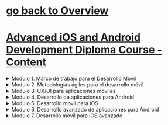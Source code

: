 # [go back to Overview](https://github.com/c4arl0s)

# [Advanced iOS and Android Development Diploma Course - Content](https://github.com/c4arl0s/advanced-ios-and-android-development-diploma-course#go-back-to-overview)

<details><summary>Modulo 1. Marco de trabajo para el Desarrollo Mòvil</summary>
<p>

- [x] [Presentación](https://github.com/c4arl0s/advanced-ios-and-android-development-diploma-course#2-PRESENTACIÓN)
- [x] [Objetivo](https://github.com/c4arl0s/advanced-ios-and-android-development-diploma-course#3-OBJETIVO)
- [x] [1 INTRODUCCIÓN](https://github.com/c4arl0s/advanced-ios-and-android-development-diploma-course#4-1-INTRODUCCIÓN)
- [x] [1.1 Antecedentes del desarrollo móvil](https://github.com/c4arl0s/advanced-ios-and-android-development-diploma-course#5-11-Antecedentes-del-desarrollo-móvil)
- [x] [1.2 Capacidades a considerar en los móviles actuales](https://github.com/c4arl0s/advanced-ios-and-android-development-diploma-course#6-12-Capacidades-a-considerar-en-los-móviles-actuales)
- [x] [1.3 Panorama del desarrollo de aplicaciones móviles](https://github.com/c4arl0s/advanced-ios-and-android-development-diploma-course#7-13-Panorama-del-desarrollo-de-aplicaciones-móviles)
- [x] [2 TECNOLOGÍAS PARA EL DESARROLLO MÓVIL](https://github.com/c4arl0s/advanced-ios-and-android-development-diploma-course#8-2-TECNOLOGÍAS-PARA-EL-DESARROLLO-MÓVIL)
- [x] [2.1 Entornos de desarrollo nativos](https://github.com/c4arl0s/advanced-ios-and-android-development-diploma-course#9-21-Entornos-de-desarrollo-nativos)
- [x] [2.2 Entornos de desarrollo híbridos](https://github.com/c4arl0s/advanced-ios-and-android-development-diploma-course#10-22-Entornos-de-desarrollo-híbridos)
- [x] [2.3 Lenguajes de programación](https://github.com/c4arl0s/advanced-ios-and-android-development-diploma-course#11-23-Lenguajes-de-programación)
- [x] [2.4 Equipo de desarrollo](https://github.com/c4arl0s/advanced-ios-and-android-development-diploma-course#12-24-Equipo-de-desarrollo)
- [x] [3 APLICACIONES MÓVILES PARA ANDROID](https://github.com/c4arl0s/advanced-ios-and-android-development-diploma-course#13-3-APLICACIONES-MÓVILES-PARA-ANDROID)
- [x] [3.1 Antecedentes](https://github.com/c4arl0s/advanced-ios-and-android-development-diploma-course#14-31-Antecedentes)
- [x] [3.2 Historia de versiones](https://github.com/c4arl0s/advanced-ios-and-android-development-diploma-course#15-32-Historia-de-versiones)
- [x] [3.3 Arquitectura](https://github.com/c4arl0s/advanced-ios-and-android-development-diploma-course#16-33-Arquitectura)
- [x] [3.4 Instalación de Android Studio](https://github.com/c4arl0s/advanced-ios-and-android-development-diploma-course#17-34-Instalación-de-Android-Studio)
- [x] [3.5 Requisitos para el desarrollador](https://github.com/c4arl0s/advanced-ios-and-android-development-diploma-course#18-35-Requisitos-para-el-desarrollador)
- [x] [3.6 Políticas y lineamientos de desarrollo](https://github.com/c4arl0s/advanced-ios-and-android-development-diploma-course#19-36-Políticas-y-lineamientos-de-desarrollo)
- [x] [4 APLICACIONES MÓVILES PARA iOS](https://github.com/c4arl0s/advanced-ios-and-android-development-diploma-course#20-4-APLICACIONES-MÓVILES-PARA-iOS)
- [x] [4.1 Antecedentes](https://github.com/c4arl0s/advanced-ios-and-android-development-diploma-course#21-41-Antecedentes)
- [x] [4.2 Historia de versiones](https://github.com/c4arl0s/advanced-ios-and-android-development-diploma-course#22-42-Historia-de-versiones)
- [x] [4.3 Arquitectura](https://github.com/c4arl0s/advanced-ios-and-android-development-diploma-course#23-43-Arquitectura)
- [x] [4.4 Instalación de Xcode](https://github.com/c4arl0s/advanced-ios-and-android-development-diploma-course#24-44-Instalación-de-Xcode)
- [x] [4.5 Requisitos para el desarrollador](https://github.com/c4arl0s/advanced-ios-and-android-development-diploma-course#25-45-Requisitos-para-el-desarrollador)
- [x] [4.6 Políticas y lineamientos de desarrollo (HIG)](https://github.com/c4arl0s/advanced-ios-and-android-development-diploma-course#26-46-Políticas-y-lineamientos-de-desarrollo-HIG)
- [x] [4.7 Procesos de aprobación](https://github.com/c4arl0s/advanced-ios-and-android-development-diploma-course#27-47-Procesos-de-aprobación) 
- [x] [5 SERVICIOS WEB EN EL DESARROLLO MÓVIL]()
- [x] [5.1 Introducción a los servicios Web](https://github.com/c4arl0s/advanced-ios-and-android-development-diploma-course#28-5-SERVICIOS-WEB-EN-EL-DESARROLLO-MÓVIL-51-Introducción-a-los-servicios-Web)
- [x] [5.1.1 Arquitecturas comunes.](https://github.com/c4arl0s/advanced-ios-and-android-development-diploma-course#29-511-Arquitecturas-comunes)
- [x] [5.1.2 Tecnologías para el desarrollo.](https://github.com/c4arl0s/advanced-ios-and-android-development-diploma-course#30-512-Tecnologías-para-el-desarrollo)
- [x] [5.2 Generación de datos](https://github.com/c4arl0s/advanced-ios-and-android-development-diploma-course#31-52-Generación-de-datos)
- [x] [5.2.1 Descriptores de información.](https://github.com/c4arl0s/advanced-ios-and-android-development-diploma-course#32-521-Descriptores-de-información)
- [x] [5.2.2 Estructura de información basada en XML.](https://github.com/c4arl0s/advanced-ios-and-android-development-diploma-course#33-522-Estructura-de-información-basada-en-XML)
- [x] [5.2.3 Estructura de información basada en JSON.](https://github.com/c4arl0s/advanced-ios-and-android-development-diploma-course#34-523-Estructura-de-información-basada-en-JSON)
- [x] [5.3 Invocación de servicios Web](https://github.com/c4arl0s/advanced-ios-and-android-development-diploma-course#35-53-Invocación-de-servicios-Web)
- [x] [5.3.1 Ubicación de los servicios Web](https://github.com/c4arl0s/advanced-ios-and-android-development-diploma-course#36-531-Ubicación-de-los-servicios-Web)
- [x] [5.3.2 Manejo de parámetros.](https://github.com/c4arl0s/advanced-ios-and-android-development-diploma-course#37-532-Manejo-de-parámetros)
- [x] [5.3.3 Manejo de errores.](https://github.com/c4arl0s/advanced-ios-and-android-development-diploma-course#38-533-Manejo-de-errores)
- [x] [5.3.4 Seguridad en el uso de servicios Web.](https://github.com/c4arl0s/advanced-ios-and-android-development-diploma-course#39-534-Seguridad-en-el-uso-de-servicios-Web)
- [x] [5.4 Desarrollo de servicios Web](https://github.com/c4arl0s/advanced-ios-and-android-development-diploma-course#40-54-Desarrollo-de-servicios-Web)
- [x] [5.4.1 Contextos de operación y requerimientos operativos.](https://github.com/c4arl0s/advanced-ios-and-android-development-diploma-course#41-541-Contextos-de-operación-y-requerimientos-operativos)
- [x] [5.4.2 Implementación de los servicios Web.](https://github.com/c4arl0s/advanced-ios-and-android-development-diploma-course#42-542-Implementación-de-los-servicios-Web)
- [x] [5.4.3 Puesta en operación y documentación.](https://github.com/c4arl0s/advanced-ios-and-android-development-diploma-course#43-543-Puesta-en-operación-y-documentación)
- [x] [6 SEGURIDAD DE LA INFORMACIÓN EN APLICACIONES MÓVILES](https://github.com/c4arl0s/advanced-ios-and-android-development-diploma-course#44-6-SEGURIDAD-DE-LA-INFORMACIÓN-EN-APLICACIONES-MÓVILES)
- [x] [6.1 Introducción](https://github.com/c4arl0s/advanced-ios-and-android-development-diploma-course#45-61-Introducción)
- [x] [6.1.1 Seguridad de la información](https://github.com/c4arl0s/advanced-ios-and-android-development-diploma-course#46-611-Seguridad-de-la-información)
- [x] [6.1.2 Ciberseguridad](https://github.com/c4arl0s/advanced-ios-and-android-development-diploma-course#47-612-Ciberseguridad)
- [x] [6.1.3 Confidencialidad, integridad y disponibilidad de la información](https://github.com/c4arl0s/advanced-ios-and-android-development-diploma-course#48-613-Confidencialidad-integridad-y-disponibilidad-de-la-información)
- [x] [6.1.4 Exposición de información](https://github.com/c4arl0s/advanced-ios-and-android-development-diploma-course#49-614-Exposición-de-información)
- [x] [6.2 Referentes internacionales de buenas prácticas en seguridad de la información](https://github.com/c4arl0s/advanced-ios-and-android-development-diploma-course#50-62-Referentes-internacionales-de-buenas-prácticas-en-seguridad-de-la-información)
- [x] [6.2.1 Políticas y modelos de seguridad](https://github.com/c4arl0s/advanced-ios-and-android-development-diploma-course#51-621-Políticas-y-modelos-de-seguridad)
- [x] [6.2.2 ISO 27000](https://github.com/c4arl0s/advanced-ios-and-android-development-diploma-course#52-622-ISO-27000)
- [x] [6.2.3 Cobit, Itil, ISM3](https://github.com/c4arl0s/advanced-ios-and-android-development-diploma-course#53-623-Cobit-Itil-ISM3)
- [x] [6.2.4 Proyecto OWASP](https://github.com/c4arl0s/advanced-ios-and-android-development-diploma-course#54-624-Proyecto-OWASP)
- [ ] [ENTREGABLE DEL MÓDULO](https://github.com/c4arl0s/advanced-ios-and-android-development-diploma-course#55-ENTREGABLE-DEL-MÓDULO)

</p>
</details>

<details><summary>Modulo 2. Metodologías ágiles para el desarrollo móvil</summary>
<p>

- [x] [Presentacion](https://github.com/c4arl0s/advanced-ios-and-android-development-diploma-course#57-PRESENTACIÓN)
- [x] [Objetivo](https://github.com/c4arl0s/advanced-ios-and-android-development-diploma-course#58-OBJETIVO)
- [x] [TEMARIO](https://github.com/c4arl0s/advanced-ios-and-android-development-diploma-course#59-TEMARIO)
- [x] [1 INTRODUCCIÓN](https://github.com/c4arl0s/advanced-ios-and-android-development-diploma-course#60-1-INTRODUCCIÓN)
- [x] [1.1 Manifiesto ágil](https://github.com/c4arl0s/advanced-ios-and-android-development-diploma-course#61-11-Manifiesto-ágil)
- [x] [1.2 Principios y valores del manifiesto ágil](https://github.com/c4arl0s/advanced-ios-and-android-development-diploma-course#62-12-Principios-y-valores-del-manifiesto-ágil)
- [x] [2 PRINCIPALES METODOLOGÍAS ÁGILES PARA EL DESARROLLO DE SOFTWARE](https://github.com/c4arl0s/advanced-ios-and-android-development-diploma-course#63-2-PRINCIPALES-METODOLOGÍAS-ÁGILES-PARA-EL-DESARROLLO-DE-SOFTWARE)
- [x] [2.1 Agile](https://github.com/c4arl0s/advanced-ios-and-android-development-diploma-course#64-21-Agile)
- [x] [2.2 Lean](https://github.com/c4arl0s/advanced-ios-and-android-development-diploma-course#65-22-Lean)
- [x] [2.3 Kanban](https://github.com/c4arl0s/advanced-ios-and-android-development-diploma-course#66-23-Kanban)
- [x] [2.4 Scrum](https://github.com/c4arl0s/advanced-ios-and-android-development-diploma-course#67-24-Scrum)
- [x] [2.5 XP](https://github.com/c4arl0s/advanced-ios-and-android-development-diploma-course#68-25-XP)
- [x] [3 GESTIÓN DEL TRABAJO CON TABLEROS](https://github.com/c4arl0s/advanced-ios-and-android-development-diploma-course#69-3-GESTIÓN-DEL-TRABAJO-CON-TABLEROS)
- [x] [3.1 Principios](https://github.com/c4arl0s/advanced-ios-and-android-development-diploma-course#70-31-Principios)
- [x] [3.2 Prácticas](https://github.com/c4arl0s/advanced-ios-and-android-development-diploma-course#71-32-Prácticas)
- [x] [3.3 Ley de Little](https://github.com/c4arl0s/advanced-ios-and-android-development-diploma-course#72-33-Ley-de-Little)
- [x] [4 ARTEFACTOS SCRUM](https://github.com/c4arl0s/advanced-ios-and-android-development-diploma-course#73-4-ARTEFACTOS-SCRUM)
- [x] [4.1 Product Backlog](https://github.com/c4arl0s/advanced-ios-and-android-development-diploma-course#74-41-Product-Backlog)
- [x] [4.2 Sprint Backlog](https://github.com/c4arl0s/advanced-ios-and-android-development-diploma-course#75-42-Sprint-Backlog)
- [x] [ENTREGABLE DEL MÓDULO](https://github.com/c4arl0s/advanced-ios-and-android-development-diploma-course#76-ENTREGABLE-DEL-MÓDULO)

</p>
</details>

<details><summary>Modulo 3. UX/UI para aplicaciones moviles</summary>
<p>

- [ ] [Presentacion](https://github.com/c4arl0s/advanced-ios-and-android-development-diploma-course#78-PRESENTACIÓN)
- [ ] [Objetivo](https://github.com/c4arl0s/advanced-ios-and-android-development-diploma-course#79-OBJETIVO)
- [ ] [1. INTRODUCCIÓN AL USER EXPERIENCE](https://github.com/c4arl0s/advanced-ios-and-android-development-diploma-course#80-1-INTRODUCCIÓN-AL-USER-EXPERIENCE)
- [ ] [1.1. Definición de UX](https://github.com/c4arl0s/advanced-ios-and-android-development-diploma-course#81-11-Definición-de-UX)
- [ ] [1.2. Definición de UI](https://github.com/c4arl0s/advanced-ios-and-android-development-diploma-course#82-12-Definición-de-UI)
- [ ] [2. DIFERENCIA ENTRE UX Y UI](https://github.com/c4arl0s/advanced-ios-and-android-development-diploma-course#83-2-DIFERENCIA-ENTRE-UX-Y-UI)
- [ ] [2.1. Comparativo de los conceptos](https://github.com/c4arl0s/advanced-ios-and-android-development-diploma-course#84-21-Comparativo-de-los-conceptos)
- [ ] [2.2. Ventajas del UX en un proyecto de desarrollo móvil](https://github.com/c4arl0s/advanced-ios-and-android-development-diploma-course#85-22-Ventajas-del-UX-en-un-proyecto-de-desarrollo-móvil)
- [ ] [3. PROCESOS BÁSICOS PARA FUNDAMENTAR UNA APLICACIÓN MÓVIL CON EL UX.](https://github.com/c4arl0s/advanced-ios-and-android-development-diploma-course#86-3-PROCESOS-BÁSICOS-PARA-FUNDAMENTAR-UNA-APLICACIÓN-MÓVIL-CON-EL-UX)
- [ ] [3.1. Definición de los requerimientos mínimos para evaluar un proyecto](https://github.com/c4arl0s/advanced-ios-and-android-development-diploma-course#87-31-Definición-de-los-requerimientos-mínimos-para-evaluar-un-proyecto)
- [ ] [3.2. Evaluación de un proyecto](https://github.com/c4arl0s/advanced-ios-and-android-development-diploma-course#88-32-Evaluación-de-un-proyecto)
- [ ] [4. ¿QUÉ ES UN WIREFRAME, MOCKUP Y PROTOTIPO?](https://github.com/c4arl0s/advanced-ios-and-android-development-diploma-course#89-4-¿QUÉ-ES-UN-WIREFRAME-MOCKUP-Y-PROTOTIPO)
- [ ] [4.1. Fases de producción](https://github.com/c4arl0s/advanced-ios-and-android-development-diploma-course#90-41-Fases-de-producción)
- [ ] [4.2. Definición de wireframe](https://github.com/c4arl0s/advanced-ios-and-android-development-diploma-course#91-42-Definición-de-wireframe)
- [ ] [4.3. Definición de mockup y prototipo](https://github.com/c4arl0s/advanced-ios-and-android-development-diploma-course#92-43-Definición-de-mockup-y-prototipo)
- [ ] [5. DESARROLLO DE WIFREFRAME](https://github.com/c4arl0s/advanced-ios-and-android-development-diploma-course#93-5-DESARROLLO-DE-WIFREFRAME)
- [ ] [5.1. Producción de un Wireframe](https://github.com/c4arl0s/advanced-ios-and-android-development-diploma-course#94-51-Producción-de-un-Wireframe)
- [ ] [5.2. Seguimiento a partir de la identificación de los requerimimentos](https://github.com/c4arl0s/advanced-ios-and-android-development-diploma-course#95-52-Seguimiento-a-partir-de-la-identificación-de-los-requerimimentos)
- [ ] [5.3. Mejores prácticas](https://github.com/c4arl0s/advanced-ios-and-android-development-diploma-course#96-53-Mejores-prácticas)
- [ ] [6. DESARROLLO DE MOCKUPS](https://github.com/c4arl0s/advanced-ios-and-android-development-diploma-course#97-6-DESARROLLO-DE-MOCKUPS)
- [ ] [6.1. Concepto teórico y práctico de un Mockup](https://github.com/c4arl0s/advanced-ios-and-android-development-diploma-course#98-61-Concepto-teórico-y-práctico-de-un-Mockup)
- [ ] [6.2. Herramientas en el mercado para la creación de un Mockup](https://github.com/c4arl0s/advanced-ios-and-android-development-diploma-course#99-62-Herramientas-en-el-mercado-para-la-creación-de-un-Mockup)
- [ ] [ENTREGABLE DEL MÓDULO](https://github.com/c4arl0s/advanced-ios-and-android-development-diploma-course#100-ENTREGABLE-DEL-MÓDULO)

</p>
</details>

<details><summary>Modulo 4. Desarrollo de aplicaciones para Android</summary>
<p>

- [ ] [Presentacion](https://github.com/c4arl0s/advanced-ios-and-android-development-diploma-course#102-PRESENTACIÓN)
- [ ] [Objetivo](https://github.com/c4arl0s/advanced-ios-and-android-development-diploma-course#103-OBJETIVO)
- [ ] [1 PRIMER PROYECTO EN ANDROID](https://github.com/c4arl0s/advanced-ios-and-android-development-diploma-course#104-1-PRIMER-PROYECTO-EN-ANDROID)
- [ ] [1.1 Manifest.xml](https://github.com/c4arl0s/advanced-ios-and-android-development-diploma-course#105-11-Manifestxml)
- [ ] [1.2 Estructura de un proyecto](https://github.com/c4arl0s/advanced-ios-and-android-development-diploma-course#106-12-Estructura-de-un-proyecto)
- [ ] [1.3 Ciclo de vida de una aplicación](https://github.com/c4arl0s/advanced-ios-and-android-development-diploma-course#107-13-Ciclo-de-vida-de-una-aplicación)
- [ ] [1.4 Elementos de una aplicación](https://github.com/c4arl0s/advanced-ios-and-android-development-diploma-course#108-14-Elementos-de-una-aplicación)
- [ ] [2 ACTIVIDADES](https://github.com/c4arl0s/advanced-ios-and-android-development-diploma-course#109-2-ACTIVIDADES)
- [ ] [2.1 Invocación de componentes (Intent)](https://github.com/c4arl0s/advanced-ios-and-android-development-diploma-course#110-21-Invocación-de-componentes-Intent)
- [ ] [2.2 Paso de parámetros (Bundle)](https://github.com/c4arl0s/advanced-ios-and-android-development-diploma-course#111-22-Paso-de-parámetros-Bundle)
- [ ] [2.3 Manejo de mensajes](https://github.com/c4arl0s/advanced-ios-and-android-development-diploma-course#112-23-Manejo-de-mensajes)
- [ ] [3 DISEÑO DE INTERFACES GRÁFICAS](https://github.com/c4arl0s/advanced-ios-and-android-development-diploma-course#113-3-DISEÑO-DE-INTERFACES-GRÁFICAS)
- [ ] [3.1 Esquemas de distribución de componentes](https://github.com/c4arl0s/advanced-ios-and-android-development-diploma-course#114-31-Esquemas-de-distribución-de-componentes)
- [ ] [3.2 Controles básicos](https://github.com/c4arl0s/advanced-ios-and-android-development-diploma-course#115-32-Controles-básicos)
- [ ] [3.3 Controles de selección](https://github.com/c4arl0s/advanced-ios-and-android-development-diploma-course#116-33-Controles-de-selección)
- [ ] [3.4 Controles de navegación](https://github.com/c4arl0s/advanced-ios-and-android-development-diploma-course#117-34-Controles-de-navegación)
- [ ] [4 PERSONALIZACIÓN DE INTERFACES](https://github.com/c4arl0s/advanced-ios-and-android-development-diploma-course#118-4-PERSONALIZACIÓN-DE-INTERFACES)
- [ ] [4.1 Imágenes](https://github.com/c4arl0s/advanced-ios-and-android-development-diploma-course#119-41-Imágenes)
- [ ] [4.2 Fuentes](https://github.com/c4arl0s/advanced-ios-and-android-development-diploma-course#120-42-Fuentes)
- [ ] [4.3 Colores](https://github.com/c4arl0s/advanced-ios-and-android-development-diploma-course#121-43-Colores)
- [ ] [4.4 Modo obscuro](https://github.com/c4arl0s/advanced-ios-and-android-development-diploma-course#122-44-Modo-obscuro)
- [ ] [5 FRAGMENTS](https://github.com/c4arl0s/advanced-ios-and-android-development-diploma-course#123-5-FRAGMENTS)
- [ ] [5.1 Ciclo de vida](https://github.com/c4arl0s/advanced-ios-and-android-development-diploma-course#124-51-Ciclo-de-vida)
- [ ] [5.2 Integración en una actividad](https://github.com/c4arl0s/advanced-ios-and-android-development-diploma-course#125-52-Integración-en-una-actividad)
- [ ] [5.3 Slide menu](https://github.com/c4arl0s/advanced-ios-and-android-development-diploma-course#126-53-Slide-menu)
- [ ] [6 ALMACENAMIENTO DE DATOS EN EL DISPOSITIVO](https://github.com/c4arl0s/advanced-ios-and-android-development-diploma-course#127-6-ALMACENAMIENTO-DE-DATOS-EN-EL-DISPOSITIVO)
- [ ] [6.1 SharedPreferences](https://github.com/c4arl0s/advanced-ios-and-android-development-diploma-course#128-61-SharedPreferences)
- [ ] [6.2 Manejo de archivos](https://github.com/c4arl0s/advanced-ios-and-android-development-diploma-course#129-62-Manejo-de-archivos)
- [ ] [6.3 SQLite](https://github.com/c4arl0s/advanced-ios-and-android-development-diploma-course#130-63-SQLite)
- [ ] [6.2.5 Insertar, actualizar y eliminar registros](https://github.com/c4arl0s/advanced-ios-and-android-development-diploma-course#131-625-Insertar-actualizar-y-eliminar-registros)
- [ ] [6.2.6 Recuperar información desde la base de datos](https://github.com/c4arl0s/advanced-ios-and-android-development-diploma-course#132-626-Recuperar-información-desde-la-base-de-datos)
- [ ] [7 INTRODUCCIÓN A JetPack](https://github.com/c4arl0s/advanced-ios-and-android-development-diploma-course#133-7-INTRODUCCIÓN-A-JetPack)
- [ ] [6.4 MVVM](https://github.com/c4arl0s/advanced-ios-and-android-development-diploma-course#134-64-MVVM)
- [ ] [6.5 Fragments](https://github.com/c4arl0s/advanced-ios-and-android-development-diploma-course#135-65-Fragments)
- [ ] [6.6 ViewModel](https://github.com/c4arl0s/advanced-ios-and-android-development-diploma-course#136-66-ViewModel)
- [ ] [6.7 LiveData](https://github.com/c4arl0s/advanced-ios-and-android-development-diploma-course#137-67-LiveData)
- [ ] [6.8 Navigation component](https://github.com/c4arl0s/advanced-ios-and-android-development-diploma-course#138-68-Navigation-component)
- [ ] [ENTREGABLE DEL MÓDULO](https://github.com/c4arl0s/advanced-ios-and-android-development-diploma-course#139-ENTREGABLE-DEL-MÓDULO)

</p>
</details>

<details><summary>Modulo 5. Desarrollo movil para iOS</summary>
<p>

- [ ] [Presentacion](https://github.com/c4arl0s/advanced-ios-and-android-development-diploma-course#141-PRESENTACIÓN)
- [ ] [Objetivo](https://github.com/c4arl0s/advanced-ios-and-android-development-diploma-course#142-OBJETIVO)
- [ ] [1 HOLA iOS](https://github.com/c4arl0s/advanced-ios-and-android-development-diploma-course#143-1-HOLA-iOS)
- [ ] [1.1 Estructura de un proyecto en Xcode](https://github.com/c4arl0s/advanced-ios-and-android-development-diploma-course#144-11-Estructura-de-un-proyecto-en-Xcode)
- [ ] [1.2 Mi primera App utilizando StoryBoards](https://github.com/c4arl0s/advanced-ios-and-android-development-diploma-course#145-12-Mi-primera-App-utilizando-StoryBoards)
- [ ] [1.3 MVC para el desarrollo en iOS](https://github.com/c4arl0s/advanced-ios-and-android-development-diploma-course#146-13-MVC-para-el-desarrollo-en-iOS)
- [ ] [1.4 Diferencias entre UIKit y SwiftUI](https://github.com/c4arl0s/advanced-ios-and-android-development-diploma-course#147-14-Diferencias-entre-UIKit-y-SwiftUI)
- [ ] [1.5 Patrón de diseño MVVM](https://github.com/c4arl0s/advanced-ios-and-android-development-diploma-course#148-15-Patrón-de-diseño-MVVM)
- [ ] [1.6 Compatibilidad con versiones previas de iOS](https://github.com/c4arl0s/advanced-ios-and-android-development-diploma-course#149-16-Compatibilidad-con-versiones-previas-de-iOS)
- [ ] [2 IMPLEMENTANDO LA NAVEGACIÓN EN UNA APP](https://github.com/c4arl0s/advanced-ios-and-android-development-diploma-course#150-2-IMPLEMENTANDO-LA-NAVEGACIÓN-EN-UNA-APP)
- [ ] [2.1. Modal Views](https://github.com/c4arl0s/advanced-ios-and-android-development-diploma-course#151-21-Modal-Views)
- [ ] [2.2. Tabbed Applications](https://github.com/c4arl0s/advanced-ios-and-android-development-diploma-course#152-22-Tabbed-Applications)
- [ ] [2.3. Master-Detail Applications](https://github.com/c4arl0s/advanced-ios-and-android-development-diploma-course#153-23-Master-Detail-Applications)
- [ ] [2.4. SplitView Control](https://github.com/c4arl0s/advanced-ios-and-android-development-diploma-course#154-24-SplitView-Control)
- [ ] [3 DESARROLLO DE INTERFACES](https://github.com/c4arl0s/advanced-ios-and-android-development-diploma-course#155-3-DESARROLLO-DE-INTERFACES)
- [ ] [3.1. Creando Interfaces de usuario universales](https://github.com/c4arl0s/advanced-ios-and-android-development-diploma-course#156-31-Creando-Interfaces-de-usuario-universales)
- [ ] [3.2. Objetos más comunes: Etiquetas, Botones, Switches, Cuadros de texto e Imágenes](https://github.com/c4arl0s/advanced-ios-and-android-development-diploma-course#157-32-Objetos-más-comunes-Etiquetas-Botones-Switches-Cuadros-de-texto-e-Imágenes)
- [ ] [3.3. Programación de eventos](https://github.com/c4arl0s/advanced-ios-and-android-development-diploma-course#158-33-Programación-de-eventos)
- [ ] [3.4. Retroalimentación al usuario](https://github.com/c4arl0s/advanced-ios-and-android-development-diploma-course#159-34-Retroalimentación-al-usuario)
- [ ] [4 PERSONALIZACIÓN DEL APP](https://github.com/c4arl0s/advanced-ios-and-android-development-diploma-course#160-4-PERSONALIZACIÓN-DEL-APP)
- [ ] [4.1. Uso de fuentes del sistema](https://github.com/c4arl0s/advanced-ios-and-android-development-diploma-course#161-41-Uso-de-fuentes-del-sistema)
- [ ] [4.2. Incluyendo Fuentes propias](https://github.com/c4arl0s/advanced-ios-and-android-development-diploma-course#162-42-Incluyendo-Fuentes-propias)
- [ ] [4.3. Accesibilidad en el tamaño de las fuentes](https://github.com/c4arl0s/advanced-ios-and-android-development-diploma-course#163-43-Accesibilidad-en-el-tamaño-de-las-fuentes)
- [ ] [4.4. Colores personalizados](https://github.com/c4arl0s/advanced-ios-and-android-development-diploma-course#164-44-Colores-personalizados)
- [ ] [4.5. Usar Assets catalog para soportar Modo Obscuro](https://github.com/c4arl0s/advanced-ios-and-android-development-diploma-course#165-45-Usar-Assets-catalog-para-soportar-Modo-Obscuro)
- [ ] [4.6. Icono y LaunchScreen](https://github.com/c4arl0s/advanced-ios-and-android-development-diploma-course#166-46-Icono-y-LaunchScreen)
- [ ] [4.7. Internacionalización](https://github.com/c4arl0s/advanced-ios-and-android-development-diploma-course#167-47-Internacionalización)
- [ ] [5 INTERFACES COMPLEJAS](https://github.com/c4arl0s/advanced-ios-and-android-development-diploma-course#168-5-INTERFACES-COMPLEJAS)
- [ ] [5.1. Stackviews](https://github.com/c4arl0s/advanced-ios-and-android-development-diploma-course#169-51-Stackviews)
- [ ] [5.2. Listas](https://github.com/c4arl0s/advanced-ios-and-android-development-diploma-course#170-52-Listas)
- [ ] [5.3. Tablas](https://github.com/c4arl0s/advanced-ios-and-android-development-diploma-course#171-53-Tablas)
- [ ] [6. PERSISTENCIA DE LA INFORMACIÓN](https://github.com/c4arl0s/advanced-ios-and-android-development-diploma-course#172-6-PERSISTENCIA-DE-LA-INFORMACIÓN)
- [ ] [6.1. UserDefaults](https://github.com/c4arl0s/advanced-ios-and-android-development-diploma-course#173-61-UserDefaults)
- [ ] [6.2. Entendiendo el sandbox de una App](https://github.com/c4arl0s/advanced-ios-and-android-development-diploma-course#174-62-Entendiendo-el-sandbox-de-una-App)
- [ ] [6.3. FileManager](https://github.com/c4arl0s/advanced-ios-and-android-development-diploma-course#175-63-FileManager)
- [ ] [6.3.1. Operaciones permitidas con archivos](https://github.com/c4arl0s/advanced-ios-and-android-development-diploma-course#176-631-Operaciones-permitidas-con-archivos)
- [ ] [6.4. Trabajar con fuentes de datos (plist, JSON, XML)](https://github.com/c4arl0s/advanced-ios-and-android-development-diploma-course#177-64-Trabajar-con-fuentes-de-datos-plist-JSON-XML)
- [ ] [MANEJO DE BASES DE DATOS SQLITE](https://github.com/c4arl0s/advanced-ios-and-android-development-diploma-course#178-MANEJO-DE-BASES-DE-DATOS-SQLITE)
- [ ] [7.1. Comprendiendo el FrameWork CoreData](https://github.com/c4arl0s/advanced-ios-and-android-development-diploma-course#179-71-Comprendiendo-el-FrameWork-CoreData)
- [ ] [7.2. El objeto modelo](https://github.com/c4arl0s/advanced-ios-and-android-development-diploma-course#180-72-El-objeto-modelo)
- [ ] [7.3. NSFetchRequest](https://github.com/c4arl0s/advanced-ios-and-android-development-diploma-course#181-73-NSFetchRequest)
- [ ] [7.4. Relaciones entre entidades](https://github.com/c4arl0s/advanced-ios-and-android-development-diploma-course#182-74-Relaciones-entre-entidades)
- [ ] [ENTREGABLE DEL MÓDULO](https://github.com/c4arl0s/advanced-ios-and-android-development-diploma-course#183-ENTREGABLE-DEL-MÓDULO)

</p>
</details>

<details><summary>Modulo 6. Desarrollo avanzado de aplicaciones para Android</summary>
<p>

- [ ] [Presentacion](https://github.com/c4arl0s/advanced-ios-and-android-development-diploma-course#185-PRESENTACIÓN)
- [ ] [Objetivo](https://github.com/c4arl0s/advanced-ios-and-android-development-diploma-course#186-OBJETIVO)
- [ ] [1 INTRODUCCIÓN A MATERIAL DESIGN]()
- [ ] [1.1. CollapsingToolbarLayout](https://github.com/c4arl0s/advanced-ios-and-android-development-diploma-course#187-1-INTRODUCCIÓN-A-MATERIAL-DESIGN-11-CollapsingToolbarLayout)
- [ ] [1.2. NestedScrollView](https://github.com/c4arl0s/advanced-ios-and-android-development-diploma-course#188-12-NestedScrollView)
- [ ] [1.3. NavigationView](https://github.com/c4arl0s/advanced-ios-and-android-development-diploma-course#189-13-NavigationView)
- [ ] [1.4. ConstraintLayout](https://github.com/c4arl0s/advanced-ios-and-android-development-diploma-course#190-14-ConstraintLayout)
- [ ] [2 INTEGRACIÓN DE ELEMENTOS MULTIMEDIA](https://github.com/c4arl0s/advanced-ios-and-android-development-diploma-course#191-2-INTEGRACIÓN-DE-ELEMENTOS-MULTIMEDIA)
- [ ] [2.1. Reproducción de audio](https://github.com/c4arl0s/advanced-ios-and-android-development-diploma-course#192-21-Reproducción-de-audio)
- [ ] [2.2. Reproducción de video](https://github.com/c4arl0s/advanced-ios-and-android-development-diploma-course#193-22-Reproducción-de-video)
- [ ] [2.3. Integración con la cámara](https://github.com/c4arl0s/advanced-ios-and-android-development-diploma-course#194-23-Integración-con-la-cámara)
- [ ] [3 MANEJO DE DATOS EN LÍNEA](https://github.com/c4arl0s/advanced-ios-and-android-development-diploma-course#195-3-MANEJO-DE-DATOS-EN-LÍNEA)
- [ ] [3.1. Servicios Web](https://github.com/c4arl0s/advanced-ios-and-android-development-diploma-course#196-31-Servicios-Web)
- [ ] [3.2. Consumo de datos en línea](https://github.com/c4arl0s/advanced-ios-and-android-development-diploma-course#197-32-Consumo-de-datos-en-línea)
- [ ] [3.3. Formatos y procesamiento de datos](https://github.com/c4arl0s/advanced-ios-and-android-development-diploma-course#198-33-Formatos-y-procesamiento-de-datos)
- [ ] [3.4. Consumo de datos desde una aplicación](https://github.com/c4arl0s/advanced-ios-and-android-development-diploma-course#199-34-Consumo-de-datos-desde-una-aplicación)
- [ ] [4 PROGRAMACIÓN CON REDES SOCIALES](https://github.com/c4arl0s/advanced-ios-and-android-development-diploma-course#200-4-PROGRAMACIÓN-CON-REDES-SOCIALES)
- [ ] [4.1. Panorama general de desarrollo](https://github.com/c4arl0s/advanced-ios-and-android-development-diploma-course#201-41-Panorama-general-de-desarrollo)
- [ ] [4.2. APIs para el desarrollo con redes sociales](https://github.com/c4arl0s/advanced-ios-and-android-development-diploma-course#202-42-APIs-para-el-desarrollo-con-redes-sociales)
- [ ] [4.3. Integración de social en una aplicación](https://github.com/c4arl0s/advanced-ios-and-android-development-diploma-course#203-43-Integración-de-social-en-una-aplicación)
- [ ] [5 PROCESOS EN BACKGROUND](https://github.com/c4arl0s/advanced-ios-and-android-development-diploma-course#204-5-PROCESOS-EN-BACKGROUND)
- [ ] [5.1. Concurrencia de procesos](https://github.com/c4arl0s/advanced-ios-and-android-development-diploma-course#205-51-Concurrencia-de-procesos)
- [ ] [5.2. Programación multi-hilos](https://github.com/c4arl0s/advanced-ios-and-android-development-diploma-course#206-52-Programación-multi-hilos)
- [ ] [5.3. Capacidades de multiprocesamiento en dispositivos móviles](https://github.com/c4arl0s/advanced-ios-and-android-development-diploma-course#207-53-Capacidades-de-multiprocesamiento-en-dispositivos-móviles)
- [ ] [5.4. Integración de multiprocesamiento en una aplicación](https://github.com/c4arl0s/advanced-ios-and-android-development-diploma-course#208-54-Integración-de-multiprocesamiento-en-una-aplicación)
- [ ] [6 PROGRAMACIÓN CON SENSORES](https://github.com/c4arl0s/advanced-ios-and-android-development-diploma-course#209-6-PROGRAMACIÓN-CON-SENSORES)
- [ ] [6.1. Localización geográfica por GPS](https://github.com/c4arl0s/advanced-ios-and-android-development-diploma-course#210-61-Localización-geográfica-por-GPS)
- [ ] [6.2. Detección de movimiento y orientación del dispositivo (acelerómetro)](https://github.com/c4arl0s/advanced-ios-and-android-development-diploma-course#211-62-Detección-de-movimiento-y-orientación-del-dispositivo-acelerómetro)
- [ ] [6.3. Uso del hardware bluetooth](https://github.com/c4arl0s/advanced-ios-and-android-development-diploma-course#212-63-Uso-del-hardware-bluetooth)
- [ ] [7 SEGURIDAD EN APLICACIONES MÓVILES]() 
- [ ] [7.1. Autenticación](https://github.com/c4arl0s/advanced-ios-and-android-development-diploma-course#213-7-SEGURIDAD-EN-APLICACIONES-MÓVILES-71-Autenticación)
- [ ] [7.1.1 Autenticación simple](https://github.com/c4arl0s/advanced-ios-and-android-development-diploma-course#214-711-Autenticación-simple)
- [ ] [7.1.2 Autenticación simple mediante API](https://github.com/c4arl0s/advanced-ios-and-android-development-diploma-course#215-712-Autenticación-simple-mediante-API)
- [ ] [7.1.3 Autenticación doble](https://github.com/c4arl0s/advanced-ios-and-android-development-diploma-course#216-713-Autenticación-doble)
- [ ] [7.1.4 Manejo de sesiones y tokens](https://github.com/c4arl0s/advanced-ios-and-android-development-diploma-course#217-714-Manejo-de-sesiones-y-tokens)
- [ ] [7.2. Cifrado de la información](https://github.com/c4arl0s/advanced-ios-and-android-development-diploma-course#218-72-Cifrado-de-la-información)
- [ ] [ENTREGABLE DEL MÓDULO](https://github.com/c4arl0s/advanced-ios-and-android-development-diploma-course#219-ENTREGABLE-DEL-MÓDULO)

</p>
</details>

<details><summary>Modulo 7. Desarrollo movil para iOS avanzado</summary>
<p>
 
- [ ] [Presentacion](https://github.com/c4arl0s/advanced-ios-and-android-development-diploma-course#221-PRESENTACIÓN)
- [ ] [Objetivo](https://github.com/c4arl0s/advanced-ios-and-android-development-diploma-course#222-OBJETIVO)
- [ ] [1 TRABAJANDO CON DATOS REMOTOS](https://github.com/c4arl0s/advanced-ios-and-android-development-diploma-course#223-1-TRABAJANDO-CON-DATOS-REMOTOS)
- [ ] [1.1 Detectar conexión de datos](https://github.com/c4arl0s/advanced-ios-and-android-development-diploma-course#224-11-Detectar-conexión-de-datos)
- [ ] [1.2 Detectar el tipo de conexión](https://github.com/c4arl0s/advanced-ios-and-android-development-diploma-course#225-12-Detectar-el-tipo-de-conexión)
- [ ] [1.3 UIWebview para mostrar contenido HTML](https://github.com/c4arl0s/advanced-ios-and-android-development-diploma-course#226-13-UIWebview-para-mostrar-contenido-HTML)
- [ ] [1.4 Abrir el navegador Safari desde una aplicación](https://github.com/c4arl0s/advanced-ios-and-android-development-diploma-course#227-14-Abrir-el-navegador-Safari-desde-una-aplicación)
- [ ] [1.5 Métodos de la clase NSURLConnection](https://github.com/c4arl0s/advanced-ios-and-android-development-diploma-course#228-15-Métodos-de-la-clase-NSURLConnection)
- [ ] [1.6 Connections (POST y GET)](https://github.com/c4arl0s/advanced-ios-and-android-development-diploma-course#229-16-Connections-POST-y-GET)
- [ ] [1.7 Consumir WebServices](https://github.com/c4arl0s/advanced-ios-and-android-development-diploma-course#230-17-Consumir-WebServices)
- [ ] [2 INTEGRACIÓN DE ELEMENTOS MULTIMEDIA](https://github.com/c4arl0s/advanced-ios-and-android-development-diploma-course#231-2-INTEGRACIÓN-DE-ELEMENTOS-MULTIMEDIA)
- [ ] [2.1 Usar imágenes de la librería](https://github.com/c4arl0s/advanced-ios-and-android-development-diploma-course#232-21-Usar-imágenes-de-la-librería)
- [ ] [2.2 Obtener imágenes desde la cámara](https://github.com/c4arl0s/advanced-ios-and-android-development-diploma-course#233-22-Obtener-imágenes-desde-la-cámara)
- [ ] [2.3 Reproducir archivos de audio](https://github.com/c4arl0s/advanced-ios-and-android-development-diploma-course#234-23-Reproducir-archivos-de-audio)
- [ ] [2.4 Reproducir videos locales](https://github.com/c4arl0s/advanced-ios-and-android-development-diploma-course#235-24-Reproducir-videos-locales)
- [ ] [2.5 Reproducir videos por streaming](https://github.com/c4arl0s/advanced-ios-and-android-development-diploma-course#236-25-Reproducir-videos-por-streaming)
- [ ] [2.6 Descargar imágenes de Internet](https://github.com/c4arl0s/advanced-ios-and-android-development-diploma-course#237-26-Descargar-imágenes-de-Internet)
- [ ] [2.7 Descarga asíncrona de contenidos](https://github.com/c4arl0s/advanced-ios-and-android-development-diploma-course#238-27-Descarga-asíncrona-de-contenidos)
- [ ] [3. COMUNICAR UNA APP CON OTRAS APLICACIONES](https://github.com/c4arl0s/advanced-ios-and-android-development-diploma-course#239-3-COMUNICAR-UNA-APP-CON-OTRAS-APLICACIONES)
- [ ] [3.1 URLSchemas](https://github.com/c4arl0s/advanced-ios-and-android-development-diploma-course#240-31-URLSchemas)
- [ ] [3.2 Utilizar el App de correo predeterminada](https://github.com/c4arl0s/advanced-ios-and-android-development-diploma-course#241-32-Utilizar-el-App-de-correo-predeterminada)
- [ ] [3.3 Compartir contenido](https://github.com/c4arl0s/advanced-ios-and-android-development-diploma-course#242-33-Compartir-contenido)
- [ ] [4. PROGRAMACIÓN CON SENSORES](https://github.com/c4arl0s/advanced-ios-and-android-development-diploma-course#243-4-PROGRAMACIÓN-CON-SENSORES)
- [ ] [4.1 Detectar movimiento (inclinación y rotación)](https://github.com/c4arl0s/advanced-ios-and-android-development-diploma-course#244-41-Detectar-movimiento-inclinación-y-rotación)
- [ ] [4.2 Detectar fuerza (aceleración)](https://github.com/c4arl0s/advanced-ios-and-android-development-diploma-course#245-42-Detectar-fuerza-aceleración)
- [ ] [4.3 Métodos para recuperar la Ubicación geográfica desde el dispositivo.](https://github.com/c4arl0s/advanced-ios-and-android-development-diploma-course#246-43-Métodos-para-recuperar-la-Ubicación-geográfica-desde-el-dispositivo)
- [ ] [4.4 Integración de la API de Mapas en un proyecto](https://github.com/c4arl0s/advanced-ios-and-android-development-diploma-course#247-44-Integración-de-la-API-de-Mapas-en-un-proyecto)
- [ ] [4.5 Uso de coordenadas geográficas para colocar anotaciones en el mapa](https://github.com/c4arl0s/advanced-ios-and-android-development-diploma-course#248-45-Uso-de-coordenadas-geográficas-para-colocar-anotaciones-en-el-mapa)
- [ ] [4.6 Uso de la conexión Bluetooth](https://github.com/c4arl0s/advanced-ios-and-android-development-diploma-course#249-46-Uso-de-la-conexión-Bluetooth)
- [ ] [4.7 Conectar el teléfono con otro dispositivo iOS](https://github.com/c4arl0s/advanced-ios-and-android-development-diploma-course#250-47-Conectar-el-teléfono-con-otro-dispositivo-iOS)
- [ ] [5 SEGURIDAD EN APLICACIONES MÓVILES](https://github.com/c4arl0s/advanced-ios-and-android-development-diploma-course#251-5-SEGURIDAD-EN-APLICACIONES-MÓVILES)
- [ ] [5.1 Autenticación](https://github.com/c4arl0s/advanced-ios-and-android-development-diploma-course#252-51-Autenticación)
- [ ] [5.1.1 Métodos de autenticación](https://github.com/c4arl0s/advanced-ios-and-android-development-diploma-course#253-511-Métodos-de-autenticación)
- [ ] [5.1.2 Autenticación simple](https://github.com/c4arl0s/advanced-ios-and-android-development-diploma-course#254-512-Autenticación-simple)
- [ ] [5.1.3 Autenticación simple mediante API 5.1.4 Autenticación doble](https://github.com/c4arl0s/advanced-ios-and-android-development-diploma-course#255-513-Autenticación-simple-mediante-API-514-Autenticación-doble)
- [ ] [5.2 Manejo de sesiones y tokens](https://github.com/c4arl0s/advanced-ios-and-android-development-diploma-course#256-52-Manejo-de-sesiones-y-tokens)
- [ ] [5.3 Cifrado de la información](https://github.com/c4arl0s/advanced-ios-and-android-development-diploma-course#257-53-Cifrado-de-la-información)
- [ ] [5.4 Detección de “jailbreaking”](https://github.com/c4arl0s/advanced-ios-and-android-development-diploma-course#258-54-Detección-de-“jailbreaking”)
- [ ] [ENTREGABLE DEL MÓDULO](https://github.com/c4arl0s/advanced-ios-and-android-development-diploma-course#259-ENTREGABLE-DEL-MÓDULO)

<img width="743" alt="Screen Shot 2022-09-10 at 12 33 50 p m" src="https://user-images.githubusercontent.com/24994818/189499166-feecae61-9b6b-4820-b597-2d7a389f6524.png">

</p>
</details>
